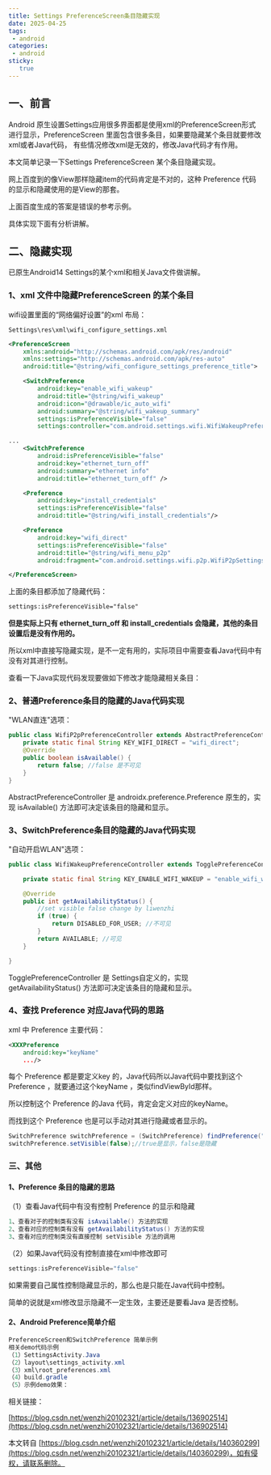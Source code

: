 ```yaml
---
title: Settings PreferenceScreen条目隐藏实现
date: 2025-04-25
tags:
 - android
categories: 
 - android
sticky: 
   true 
---
```


## 一、前言

Android 原生设置Settings应用很多界面都是使用xml的PreferenceScreen形式进行显示，PreferenceScreen 里面包含很多条目，如果要隐藏某个条目就要修改xml或者Java代码，  有些情况修改xml是无效的，修改Java代码才有作用。

本文简单记录一下Settings PreferenceScreen 某个条目隐藏实现。

网上百度到的像View那样隐藏item的代码肯定是不对的，这种 Preference 代码的显示和隐藏使用的是View的那套。

上面百度生成的答案是错误的参考示例。  

具体实现下面有分析讲解。

## 二、隐藏实现

已原生Android14 Settings的某个xml和相关Java文件做讲解。

### 1、xml 文件中隐藏PreferenceScreen 的某个条目

wifi设置里面的“网络偏好设置”的xml 布局：  

`Settings\res\xml\wifi_configure_settings.xml`

```xml
<PreferenceScreen
    xmlns:android="http://schemas.android.com/apk/res/android"
    xmlns:settings="http://schemas.android.com/apk/res-auto"
    android:title="@string/wifi_configure_settings_preference_title">

    <SwitchPreference
        android:key="enable_wifi_wakeup"
        android:title="@string/wifi_wakeup"
        android:icon="@drawable/ic_auto_wifi"
        android:summary="@string/wifi_wakeup_summary"
        settings:isPreferenceVisible="false"
        settings:controller="com.android.settings.wifi.WifiWakeupPreferenceController"/>

...
    <SwitchPreference
        android:isPreferenceVisible="false"
        android:key="ethernet_turn_off"
        android:summary="ethernet info"
        android:title="ethernet_turn_off" />

    <Preference
        android:key="install_credentials"
        settings:isPreferenceVisible="false"
        android:title="@string/wifi_install_credentials"/>

    <Preference
        android:key="wifi_direct"
        settings:isPreferenceVisible="false"
        android:title="@string/wifi_menu_p2p"
        android:fragment="com.android.settings.wifi.p2p.WifiP2pSettings" />

</PreferenceScreen>
```

上面的条目都添加了隐藏代码：

```xml
settings:isPreferenceVisible="false"
```

**但是实际上只有 ethernet\_turn\_off 和 install\_credentials 会隐藏，其他的条目设置后是没有作用的。**

所以xml中直接写隐藏实现，是不一定有用的，实际项目中需要查看Java代码中有没有对其进行控制。

查看一下Java实现代码发现要做如下修改才能隐藏相关条目：

### 2、普通Preference条目的隐藏的Java代码实现

"WLAN直连"选项：

```java
public class WifiP2pPreferenceController extends AbstractPreferenceController {
    private static final String KEY_WIFI_DIRECT = "wifi_direct";
    @Override
    public boolean isAvailable() {
        return false; //false 是不可见
    }
}
```

AbstractPreferenceController 是 androidx.preference.Preference 原生的，实现 isAvailable() 方法即可决定该条目的隐藏和显示。

### 3、SwitchPreference条目的隐藏的Java代码实现

"自动开启WLAN"选项：

```java
public class WifiWakeupPreferenceController extends TogglePreferenceController {

    private static final String KEY_ENABLE_WIFI_WAKEUP = "enable_wifi_wakeup";

    @Override
    public int getAvailabilityStatus() {
        //set visible false change by liwenzhi
        if (true) {
            return DISABLED_FOR_USER; //不可见
        }
        return AVAILABLE; //可见
    }

}
```

TogglePreferenceController 是 Settings自定义的，实现 getAvailabilityStatus() 方法即可决定该条目的隐藏和显示。

### 4、查找 Preference 对应Java代码的思路

xml 中 Preference 主要代码：

```xml
<XXXPreference
    android:key="keyName"
    .../>
```

每个 Preference 都是要定义key 的，Java代码所以Java代码中要找到这个 Preference ，就要通过这个keyName ，类似findViewById那样。

所以控制这个 Preference 的Java 代码，肯定会定义对应的keyName。

而找到这个 Preference 也是可以手动对其进行隐藏或者显示的。

```java
SwitchPreference switchPreference = (SwitchPreference) findPreference("ethernet_turn_off");
switchPreference.setVisible(false);//true是显示，false是隐藏
```

### 三、其他

#### 1、Preference 条目的隐藏的思路

（1）查看Java代码中有没有控制 Preference 的显示和隐藏

```java
1、查看对于的控制类有没有 isAvailable() 方法的实现
2、查看对应的控制类有没有 getAvailabilityStatus() 方法的实现
3、查看对应的控制类没有直接控制 setVisible 方法的调用
```

（2）如果Java代码没有控制直接在xml中修改即可

```java
settings:isPreferenceVisible="false"
```

如果需要自己属性控制隐藏显示的，那么也是只能在Java代码中控制。

简单的说就是xml修改显示隐藏不一定生效，主要还是要看Java 是否控制。

#### 2、Android Preference简单介绍

```java
PreferenceScreen和SwitchPreference 简单示例
相关demo代码示例
（1）SettingsActivity.Java
（2）layout\settings_activity.xml
（3）xml\root_preferences.xml
（4）build.gradle
（5）示例demo效果：
```

相关链接：

[https://blog.csdn.net/wenzhi20102321/article/details/136902514](https://blog.csdn.net/wenzhi20102321/article/details/136902514)

 

  

本文转自 [https://blog.csdn.net/wenzhi20102321/article/details/140360299](https://blog.csdn.net/wenzhi20102321/article/details/140360299)，如有侵权，请联系删除。